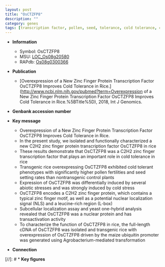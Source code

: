 ```yaml
---
layout: post
title: "OsCTZFP8"
description: ""
category: genes
tags: [transcription factor, pollen, seed, tolerance, cold tolerance, cold stress, abiotic stress, stress, zinc, biotic stress, R protein, Ubiquitin]
---
```


* **Information**  
    + Symbol: OsCTZFP8  
    + MSU: [LOC_Os08g20580](http://rice.plantbiology.msu.edu/cgi-bin/ORF_infopage.cgi?orf=LOC_Os08g20580)  
    + RAPdb: [Os08g0300366](http://rapdb.dna.affrc.go.jp/viewer/gbrowse_details/irgsp1?name=Os08g0300366)  

* **Publication**  
    + [Overexpression of a New Zinc Finger Protein Transcription Factor OsCTZFP8 Improves Cold Tolerance in Rice.](http://www.ncbi.nlm.nih.gov/pubmed?term=Overexpression of a New Zinc Finger Protein Transcription Factor OsCTZFP8 Improves Cold Tolerance in Rice.%5BTitle%5D), 2018, Int J Genomics.

* **Genbank accession number**  

* **Key message**  
    + Overexpression of a New Zinc Finger Protein Transcription Factor OsCTZFP8 Improves Cold Tolerance in Rice.
    + In the present study, we isolated and functionally characterized a new C2H2 zinc finger protein transcription factor OsCTZFP8 in rice
    + These results demonstrate that OsCTZFP8 was a C2H2 zinc finger transcription factor that plays an important role in cold tolerance in rice
    + Transgenic rice overexpressing OsCTZFP8 exhibited cold tolerant phenotypes with significantly higher pollen fertilities and seed setting rates than nontransgenic control plants
    + Expression of OsCTZFP8 was differentially induced by several abiotic stresses and was strongly induced by cold stress
    + OsCTZFP8 encodes a C2H2 zinc finger protein, which contains a typical zinc finger motif, as well as a potential nuclear localization signal (NLS) and a leucine-rich region (L-box)
    + Subcellular localization assay and yeast one-hybrid analysis revealed that OsCTZFP8 was a nuclear protein and has transactivation activity
    + To characterize the function of OsCTZFP8 in rice, the full-length cDNA of OsCTZFP8 was isolated and transgenic rice with overexpression of OsCTZFP8 driven by the maize ubiquitin promoter was generated using Agrobacterium-mediated transformation

* **Connection**  

[//]: # * **Key figures**  


